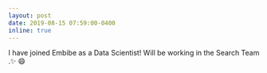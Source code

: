 ```yaml
---
layout: post
date: 2019-08-15 07:59:00-0400
inline: true
---
```


I have joined Embibe as a Data Scientist! Will be working in the Search Team .:sparkles:  :smile:
